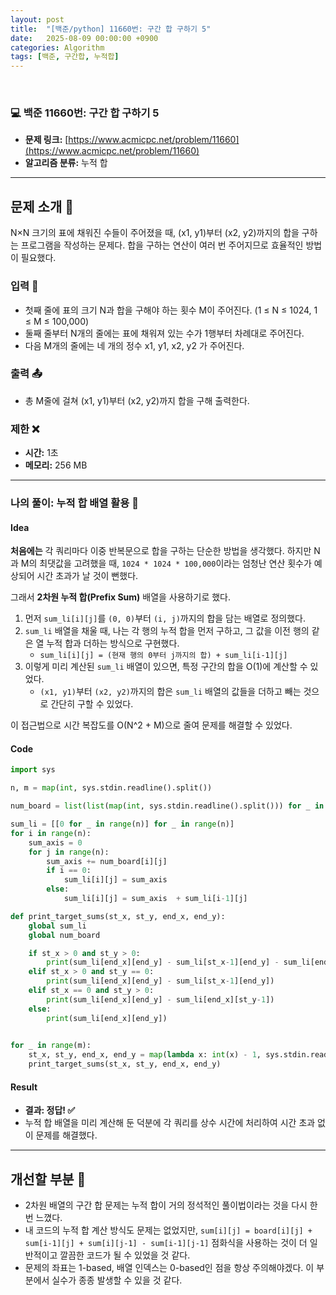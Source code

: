 ```yaml
---
layout: post
title:  "[백준/python] 11660번: 구간 합 구하기 5"
date:   2025-08-09 00:00:00 +0900
categories: Algorithm
tags: [백준, 구간합, 누적합]
---
```


<br>

### 💻 백준 11660번: 구간 합 구하기 5

- **문제 링크:** [https://www.acmicpc.net/problem/11660](https://www.acmicpc.net/problem/11660)
- **알고리즘 분류:** 누적 합

---

## 문제 소개 🧐

N×N 크기의 표에 채워진 수들이 주어졌을 때, (x1, y1)부터 (x2, y2)까지의 합을 구하는 프로그램을 작성하는 문제다. 합을 구하는 연산이 여러 번 주어지므로 효율적인 방법이 필요했다.

### 입력 📝

- 첫째 줄에 표의 크기 N과 합을 구해야 하는 횟수 M이 주어진다. (1 ≤ N ≤ 1024, 1 ≤ M ≤ 100,000)
- 둘째 줄부터 N개의 줄에는 표에 채워져 있는 수가 1행부터 차례대로 주어진다.
- 다음 M개의 줄에는 네 개의 정수 x1, y1, x2, y2 가 주어진다.

### 출력 📤

- 총 M줄에 걸쳐 (x1, y1)부터 (x2, y2)까지 합을 구해 출력한다.

### 제한 ❌

- **시간:** 1초
- **메모리:** 256 MB

---

### 나의 풀이: 누적 합 배열 활용 🚀

#### Idea

**처음에는** 각 쿼리마다 이중 반복문으로 합을 구하는 단순한 방법을 생각했다. 하지만 N과 M의 최댓값을 고려했을 때, `1024 * 1024 * 100,000`이라는 엄청난 연산 횟수가 예상되어 시간 초과가 날 것이 뻔했다.

그래서 **2차원 누적 합(Prefix Sum)** 배열을 사용하기로 했다.

1.  먼저 `sum_li[i][j]`를 `(0, 0)`부터 `(i, j)`까지의 합을 담는 배열로 정의했다.
2.  `sum_li` 배열을 채울 때, 나는 각 행의 누적 합을 먼저 구하고, 그 값을 이전 행의 같은 열 누적 합과 더하는 방식으로 구현했다.
    - `sum_li[i][j] = (현재 행의 0부터 j까지의 합) + sum_li[i-1][j]`
3.  이렇게 미리 계산된 `sum_li` 배열이 있으면, 특정 구간의 합을 O(1)에 계산할 수 있었다.
    - `(x1, y1)`부터 `(x2, y2)`까지의 합은 `sum_li` 배열의 값들을 더하고 빼는 것으로 간단히 구할 수 있었다.

이 접근법으로 시간 복잡도를 O(N^2 + M)으로 줄여 문제를 해결할 수 있었다.

#### Code

```python
import sys

n, m = map(int, sys.stdin.readline().split())

num_board = list(list(map(int, sys.stdin.readline().split())) for _ in range(n))

sum_li = [[0 for _ in range(n)] for _ in range(n)]
for i in range(n):
    sum_axis = 0
    for j in range(n):
        sum_axis += num_board[i][j]
        if i == 0:
            sum_li[i][j] = sum_axis
        else:
            sum_li[i][j] = sum_axis  + sum_li[i-1][j]

def print_target_sums(st_x, st_y, end_x, end_y):
    global sum_li
    global num_board

    if st_x > 0 and st_y > 0:
        print(sum_li[end_x][end_y] - sum_li[st_x-1][end_y] - sum_li[end_x][st_y-1] + sum_li[st_x-1][st_y-1])
    elif st_x > 0 and st_y == 0:
        print(sum_li[end_x][end_y] - sum_li[st_x-1][end_y])
    elif st_x == 0 and st_y > 0:
        print(sum_li[end_x][end_y] - sum_li[end_x][st_y-1])
    else:
        print(sum_li[end_x][end_y])
    

for _ in range(m):
    st_x, st_y, end_x, end_y = map(lambda x: int(x) - 1, sys.stdin.readline().split())  # 실제 인덱스에 맞게 -1
    print_target_sums(st_x, st_y, end_x, end_y)

```

#### Result

- **결과: 정답! ✅**
- 누적 합 배열을 미리 계산해 둔 덕분에 각 쿼리를 상수 시간에 처리하여 시간 초과 없이 문제를 해결했다.

---

## 개선할 부분 🤔

- 2차원 배열의 구간 합 문제는 누적 합이 거의 정석적인 풀이법이라는 것을 다시 한번 느꼈다.
- 내 코드의 누적 합 계산 방식도 문제는 없었지만, `sum[i][j] = board[i][j] + sum[i-1][j] + sum[i][j-1] - sum[i-1][j-1]` 점화식을 사용하는 것이 더 일반적이고 깔끔한 코드가 될 수 있었을 것 같다.
- 문제의 좌표는 1-based, 배열 인덱스는 0-based인 점을 항상 주의해야겠다. 이 부분에서 실수가 종종 발생할 수 있을 것 같다.
